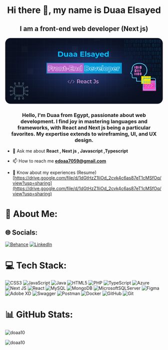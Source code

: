 <h1 align="center">
 Hi there 👋, my name is Duaa Elsayed
</h1>
<h2 align="center">
  I am a front-end web developer (Next js)
</h2>
<p align="center">
 
  ![i am a front-end web developer ](https://github.com/doaa10/doaa10/blob/main/Github.png)

</p>

<h3 align="center">Hello, I'm Duaa from Egypt, passionate about web development. I find joy in mastering languages and frameworks, with React and Next js being a particular favorites. My expertise extends to wireframing, UI, and UX design.</h3>

- 💬 Ask me about **React , Next js , Javascript ,Typescript**

- 📫 How to reach me **edoaa7059@gmail.com**

- 📄 Know about my experiences (Resume) [https://drive.google.com/file/d/1dGtHzZ1IiOd_2cvk4c6as87eT1cMSfOq/view?usp=sharing](https://drive.google.com/file/d/1dGtHzZ1IiOd_2cvk4c6as87eT1cMSfOq/view?usp=sharing)

# 💫 About Me:


## 🌐 Socials:
[![Behance](https://img.shields.io/badge/Behance-1769ff?logo=behance&logoColor=white)](https://behance.net/duaaElsayed) [![LinkedIn](https://img.shields.io/badge/LinkedIn-%230077B5.svg?logo=linkedin&logoColor=white)](https://linkedin.com/in/doaa-sh10) 

# 💻 Tech Stack:
![CSS3](https://img.shields.io/badge/css3-%231572B6.svg?style=for-the-badge&logo=css3&logoColor=white) ![JavaScript](https://img.shields.io/badge/javascript-%23323330.svg?style=for-the-badge&logo=javascript&logoColor=%23F7DF1E) ![Java](https://img.shields.io/badge/java-%23ED8B00.svg?style=for-the-badge&logo=openjdk&logoColor=white) ![HTML5](https://img.shields.io/badge/html5-%23E34F26.svg?style=for-the-badge&logo=html5&logoColor=white) ![PHP](https://img.shields.io/badge/php-%23777BB4.svg?style=for-the-badge&logo=php&logoColor=white) ![TypeScript](https://img.shields.io/badge/typescript-%23007ACC.svg?style=for-the-badge&logo=typescript&logoColor=white) ![Azure](https://img.shields.io/badge/azure-%230072C6.svg?style=for-the-badge&logo=microsoftazure&logoColor=white) ![Next JS](https://img.shields.io/badge/Next-black?style=for-the-badge&logo=next.js&logoColor=white) ![React](https://img.shields.io/badge/react-%2320232a.svg?style=for-the-badge&logo=react&logoColor=%2361DAFB) ![MySQL](https://img.shields.io/badge/mysql-4479A1.svg?style=for-the-badge&logo=mysql&logoColor=white) ![MongoDB](https://img.shields.io/badge/MongoDB-%234ea94b.svg?style=for-the-badge&logo=mongodb&logoColor=white) ![MicrosoftSQLServer](https://img.shields.io/badge/Microsoft%20SQL%20Server-CC2927?style=for-the-badge&logo=microsoft%20sql%20server&logoColor=white) ![Figma](https://img.shields.io/badge/figma-%23F24E1E.svg?style=for-the-badge&logo=figma&logoColor=white) ![Adobe XD](https://img.shields.io/badge/Adobe%20XD-470137?style=for-the-badge&logo=Adobe%20XD&logoColor=#FF61F6) ![Swagger](https://img.shields.io/badge/-Swagger-%23Clojure?style=for-the-badge&logo=swagger&logoColor=white) ![Postman](https://img.shields.io/badge/Postman-FF6C37?style=for-the-badge&logo=postman&logoColor=white) ![Docker](https://img.shields.io/badge/docker-%230db7ed.svg?style=for-the-badge&logo=docker&logoColor=white) ![GitHub](https://img.shields.io/badge/github-%23121011.svg?style=for-the-badge&logo=github&logoColor=white) ![Git](https://img.shields.io/badge/git-%23F05033.svg?style=for-the-badge&logo=git&logoColor=white)
# 📊 GitHub Stats:




<!-- Proudly created with GPRM ( https://gprm.itsvg.in ) -->
<p><img align="center" src="https://github-readme-stats.vercel.app/api/top-langs?username=doaa10&show_icons=true&locale=en&layout=compact" alt="doaa10" /></p>

<p><img align="center" src="https://github-readme-streak-stats.herokuapp.com/?user=doaa10&" alt="doaa10" /></p>




  


